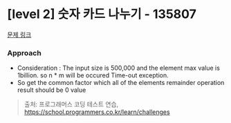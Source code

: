 # [level 2] 숫자 카드 나누기 - 135807 

[문제 링크](https://school.programmers.co.kr/learn/courses/30/lessons/135807) 

### Approach
- Consideration : The input size is 500,000 and the element max value is 1billion. so n * m will be occured Time-out exception.
- So get the common factor which all of the elements remainder operation result should be 0 value
  
> 출처: 프로그래머스 코딩 테스트 연습, https://school.programmers.co.kr/learn/challenges

